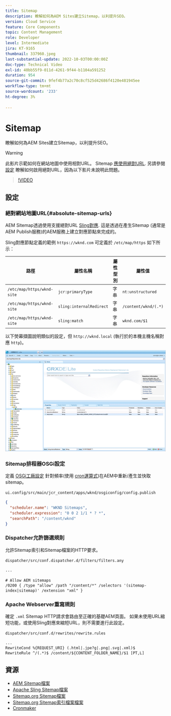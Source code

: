 ```yaml
---
title: Sitemap
description: 瞭解如何為AEM Sites建立Sitemap，以利提升SEO。
version: Cloud Service
feature: Core Components
topic: Content Management
role: Developer
level: Intermediate
jira: KT-9165
thumbnail: 337960.jpeg
last-substantial-update: 2022-10-03T00:00:00Z
doc-type: Technical Video
exl-id: 40bb55f9-011d-4261-9f44-b1104a591252
duration: 954
source-git-commit: 9fef4b77a2c70c8cf525d42686f4120e481945ee
workflow-type: tm+mt
source-wordcount: '233'
ht-degree: 3%

---
```


# Sitemap

瞭解如何為AEM Sites建立Sitemap，以利提升SEO。

>[!WARNING]
>
>此影片示範如何在網站地圖中使用相對URL。 Sitemap [應使用絕對URL](https://sitemaps.org/protocol.html). 另請參閱 [設定](#absolute-sitemap-urls) 瞭解如何啟用絕對URL，因為以下影片未說明此問題。

>[!VIDEO](https://video.tv.adobe.com/v/337960?quality=12&learn=on)

## 設定

### 絕對網站地圖URL{#absolute-sitemap-urls}

AEM Sitemap透過使用支援絕對URL [Sling對應](https://sling.apache.org/documentation/the-sling-engine/mappings-for-resource-resolution.html). 這是透過在產生Sitemap (通常是AEM Publish服務)的AEM服務上建立對應節點來完成的。

Sling對應節點定義的範例 `https://wknd.com` 可定義於 `/etc/map/https` 如下所示：

| 路徑 | 屬性名稱 | 屬性型別 | 屬性值 |
|------|----------|---------------|-------|
| `/etc/map/https/wknd-site` | `jcr:primaryType` | 字串 | `nt:unstructured` |
| `/etc/map/https/wknd-site` | `sling:internalRedirect` | 字串 | `/content/wknd/(.*)` |
| `/etc/map/https/wknd-site` | `sling:match` | 字串 | `wknd.com/$1` |

以下熒幕擷圖說明類似的設定，但 `http://wknd.local` (執行於的本機主機名稱對應 `http`)。

![網站地圖絕對URL設定](../assets/sitemaps/sitemaps-absolute-urls.jpg)


### Sitemap排程器OSGi設定

定義 [OSGi工廠設定](http://localhost:4502/system/console/configMgr/org.apache.sling.sitemap.impl.SitemapScheduler) 針對頻率(使用 [cron運算式](http://www.cronmaker.com/))在AEM中重新/產生並快取sitemap。

`ui.config/src/main/jcr_content/apps/wknd/osgiconfig/config.publish`

```json
{
  "scheduler.name": "WKND Sitemaps",
  "scheduler.expression": "0 0 2 1/1 * ? *",
  "searchPath": "/content/wknd"
}
```

### Dispatcher允許篩選規則

允許Sitemap索引和Sitemap檔案的HTTP要求。

`dispatcher/src/conf.dispatcher.d/filters/filters.any`

```
...

# Allow AEM sitemaps
/0200 { /type "allow" /path "/content/*" /selectors '(sitemap-index|sitemap)' /extension "xml" }
```

### Apache Webserver重寫規則

確定 `.xml` Sitemap HTTP請求會路由至正確的基礎AEM頁面。 如果未使用URL縮短功能，或使用Sling對應來縮短URL，則不需要進行此設定。

`dispatcher/src/conf.d/rewrites/rewrite.rules`

```
...
RewriteCond %{REQUEST_URI} (.html|.jpe?g|.png|.svg|.xml)$
RewriteRule ^/(.*)$ /content/${CONTENT_FOLDER_NAME}/$1 [PT,L]
```

## 資源

+ [AEM Sitemap檔案](https://experienceleague.adobe.com/docs/experience-manager-cloud-service/content/overview/seo-and-url-management.html?lang=en)
+ [Apache Sling Sitemap檔案](https://github.com/apache/sling-org-apache-sling-sitemap#readme)
+ [Sitemap.org Sitemap檔案](https://www.sitemaps.org/protocol.html)
+ [Sitemap.org Sitemap索引檔案檔案](https://www.sitemaps.org/protocol.html#index)
+ [Cronmaker](http://www.cronmaker.com/)